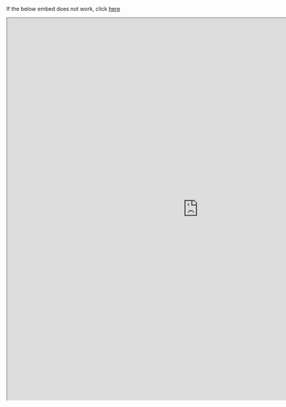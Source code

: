 If the below embed does not work, click <a href="https://www.surveymonkey.com/r/WMNH25Q">here</a>
<iframe src="https://www.surveymonkey.com/r/WMY59WF" width="1000" height="1000"></iframe>
